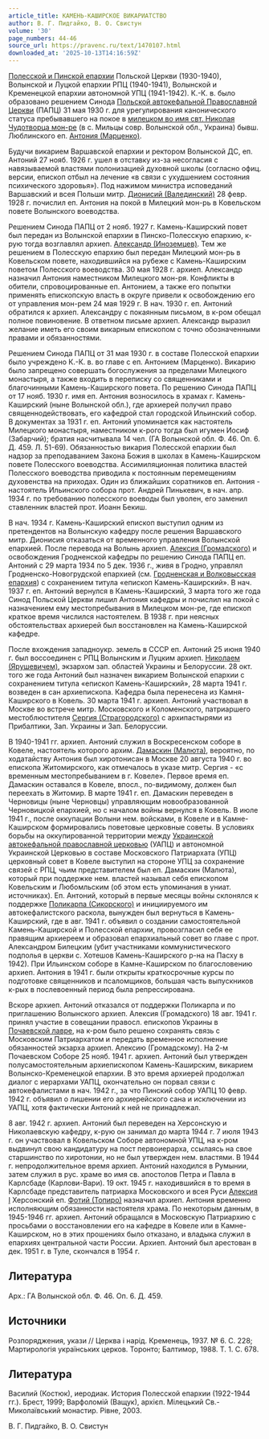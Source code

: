 ```yaml
---
article_title: КАМЕНЬ-КАШИРСКОЕ ВИКАРИАТСТВО
author: В. Г. Пидгайко, В. О. Свистун
volume: '30'
page_numbers: 44-46
source_url: https://pravenc.ru/text/1470107.html
downloaded_at: '2025-10-13T14:16:59Z'
---
```


[Полесской и Пинской епархии](<https://pravenc.ru/text/Полесской и Пинской епархии.html>) Польской Церкви (1930-1940), Волынской и Луцкой епархии РПЦ (1940-1941), Волынской и Кременецкой епархии автономной УПЦ (1941-1942). К.-К. в. было образовано решением Синода [Польской автокефальной Православной Церкви](<https://pravenc.ru/text/Польская автокефальная Православная Церквь.html>) (ПАПЦ) 31 мая 1930 г. для урегулирования канонического статуса пребывавшего на покое в [милецком во имя свт. Николая Чудотворца мон-ре](<https://pravenc.ru/text/милецком во имя свт  Николая Чудотворца мон-ре.html>) (в с. Мильцы совр. Волынской обл., Украина) бывш. Люблинского еп. [Антония (Марценко)](https://pravenc.ru/text/Антоний.html).

Будучи викарием Варшавской епархии и ректором Волынской ДС, еп. Антоний 27 нояб. 1926 г. ушел в отставку из-за несогласия с навязываемой властями полонизацией духовной школы (согласно офиц. версии, епископ отбыл на лечение «в связи с ухудшением состояния психического здоровья»). Под нажимом министра исповеданий Варшавский и всея Польши митр. [Дионисий (Валединский)](<https://pravenc.ru/text/Дионисий (Валединский).html>) 28 февр. 1928 г. почислил еп. Антония на покой в Милецкий мон-рь в Ковельском повете Волынского воеводства.

Решением Синода ПАПЦ от 2 нояб. 1927 г. Камень-Каширский повет был передан из Волынской епархии в Пинско-Полесскую епархию, к-рую тогда возглавлял архиеп. [Александр (Иноземцев)](<https://pravenc.ru/text/Александр (Иноземцев).html>). Тем же решением в Полесскую епархию был передан Милецкий мон-рь в Ковельском повете, находившийся на рубеже с Камень-Каширским поветом Полесского воеводства. 30 мая 1928 г. архиеп. Александр назначил Антония наместником Милецкого мон-ря. Конфликты в обители, спровоцированные еп. Антонием, а также его попытки применять епископскую власть в округе привели к освобождению его от управления мон-рем 24 мая 1929 г. В нач. 1930 г. еп. Антоний обратился к архиеп. Александру с покаянным письмом, в к-ром обещал полное повиновение. В ответном письме архиеп. Александр выразил желание иметь его своим викарным епископом с точно обозначенными правами и обязанностями.

Решением Синода ПАПЦ от 31 мая 1930 г. в составе Полесской епархии было учреждено К.-К. в. во главе с еп. Антонием (Марценко). Викарию было запрещено совершать богослужения за пределами Милецкого монастыря, а также входить в переписку со священниками и благочинными Камень-Каширского повета. По решению Синода ПАПЦ от 17 нояб. 1930 г. имя еп. Антония возносилось в храмах г. Камень-Каширский (ныне Волынской обл.), где архиерей получил право священнодействовать, его кафедрой стал городской Ильинский собор. В документах за 1931 г. еп. Антоний упоминается как настоятель Милецкого монастыря, наместником к-рого тогда был игумен Иосиф (Забарчий); братия насчитывала 14 чел. (ГА Волынской обл. Ф. 46. Оп. 6. Д. 459. Л. 51-69). Обязанностью викария Полесской епархии был надзор за преподаванием Закона Божия в школах в Камень-Каширском повете Полесского воеводства. Ассимиляционная политика властей Полесского воеводства приводила к постоянным перемещениям духовенства на приходах. Один из ближайших соратников еп. Антония - настоятель Ильинского собора прот. Андрей Пинькевич, в нач. апр. 1934 г. по требованию полесского воеводы был уволен, его заменил ставленник властей прот. Иоанн Бекиш.

В нач. 1934 г. Камень-Каширский епископ выступил одним из претендентов на Волынскую кафедру после решения Варшавского митр. Дионисия отказаться от временного управления Волынской епархией. После перевода на Волынь архиеп. [Алексия (Громадского)](<https://pravenc.ru/text/Алексия (Громадского).html>) и освобождения Гродненской кафедры по решению Синода ПАПЦ еп. Антоний с 29 марта 1934 по 5 дек. 1936 г., живя в Гродно, управлял Гродненско-Новогрудской епархией (см. [Гродненская и Волковысская епархия](<https://pravenc.ru/text/Гродненская и Волковысская епархия.html>)) с сохранением титула «епископ Камень-Каширский». В нач. 1937 г. еп. Антоний вернулся в Камень-Каширский, 3 марта того же года Синод Польской Церкви лишил Антония кафедры и почислил на покой с назначением ему местопребывания в Милецком мон-ре, где епископ краткое время числился настоятелем. В 1938 г. при неясных обстоятельствах архиерей был восстановлен на Камень-Каширской кафедре.

После вхождения западноукр. земель в СССР еп. Антоний 25 июня 1940 г. был воссоединен с РПЦ Волынским и Луцким архиеп. [Николаем (Ярушевичем)](https://pravenc.ru/text/Николай.html), экзархом зап. областей Украины и Белоруссии. 28 окт. того же года Антоний был назначен викарием Волынской епархии с сохранением титула «епископ Камень-Каширский», 28 марта 1941 г. возведен в сан архиепископа. Кафедра была перенесена из Камня-Каширского в Ковель. 30 марта 1941 г. архиеп. Антоний участвовал в Москве во встрече митр. Московского и Коломенского, патриаршего местоблюстителя [Сергия (Страгородского)](<https://pravenc.ru/text/Сергия (Страгородского).html>) с архипастырями из Прибалтики, Зап. Украины и Зап. Белоруссии.

В 1940-1941 гг. архиеп. Антоний служил в Воскресенском соборе в Ковеле, настоятель которого архим. [Дамаскин (Малюта)](<https://pravenc.ru/text/Дамаскин (Малюта).html>), вероятно, по ходатайству Антония был хиротонисан в Москве 20 августа 1940 г. во епископа Житомирского, как отмечалось в указе митр. Сергия - «с временным местопребыванием в г. Ковеле». Первое время еп. Дамаскин оставался в Ковеле, впосл., по-видимому, должен был переехать в Житомир. В марте 1941 г. еп. Дамаскин переведен в Черновицы (ныне Черновцы) управляющим новообразованной Черновицкой епархией, но с началом войны вернулся в Ковель. В июле 1941 г., после оккупации Волыни нем. войсками, в Ковеле и в Камне-Каширском формировались поветовые церковные советы. В условиях борьбы на оккупированной территории между [Украинской автокефальной православной церковью](<https://pravenc.ru/text/Украинской автокефальной православной церковью.html>) (УАПЦ) и автономной Украинской Церковью в составе Московского Патриархата (УПЦ) церковный совет в Ковеле выступил на стороне УПЦ за сохранение связей с РПЦ, чьим представителем был еп. Дамаскин (Малюта), который при поддержке нем. властей называл себя епископом Ковельским и Любомльским (об этом есть упоминания в униат. источниках). Еп. Антоний, который в первые месяцы войны склонялся к поддержке [Поликарпа (Сикорского)](<https://pravenc.ru/text/Поликарпа (Сикорского).html>) и инициируемого им автокефалистского раскола, вынужден был вернуться в Камень-Каширский, где в авг. 1941 г. объявил о создании самостоятельной Камень-Каширской и Полесской епархии, провозгласил себя ее правящим архиереем и образовал епархиальный совет во главе с прот. Александром Билецким (убит участниками коммунистического подполья в церкви с. Хотешов Камень-Каширского р-на на Пасху в 1942). При Ильинском соборе в Камне-Каширском по благословению архиеп. Антония в 1941 г. были открыты краткосрочные курсы по подготовке священников и псаломщиков, большая часть выпускников к-рых в послевоенный период была репрессирована.

Вскоре архиеп. Антоний отказался от поддержки Поликарпа и по приглашению Волынского архиеп. Алексия (Громадского) 18 авг. 1941 г. принял участие в совещании правосл. епископов Украины в [Почаевской лавре](<https://pravenc.ru/text/Почаевская в честь Успения Пресвятой Богородицы мужская Лавра.html>), на к-ром было решено сохранять связь с Московским Патриархатом и передать временное исполнение обязанностей экзарха архиеп. Алексию (Громадскому). На 2-м Почаевском Соборе 25 нояб. 1941 г. архиеп. Антоний был утвержден полусамостоятельным архиепископом Камень-Каширским, викарием Волынско-Кременецкой епархии. В это время архиерей продолжал диалог с иерархами УАПЦ, окончательно он порвал связи с автокефалистами в нач. 1942 г., за что Пинский собор УАПЦ 10 февр. 1942 г. объявил о лишении его архиерейского сана и исключении из УАПЦ, хотя фактически Антоний к ней не принадлежал.

8 авг. 1942 г. архиеп. Антоний был переведен на Херсонскую и Николаевскую кафедру, к-рую он занимал до марта 1944 г. 7 июля 1943 г. он участвовал в Ковельском Соборе автономной УПЦ, на к-ром выдвинул свою кандидатуру на пост первоиерарха, ссылаясь на свое старшинство по хиротонии, но не был утвержден нем. властями. В 1944 г. непродолжительное время архиеп. Антоний находился в Румынии, затем служил в рус. храме во имя св. апостолов Петра и Павла в Карлсбаде (Карлови-Вари). 19 окт. 1945 г. находившийся в то время в Карлсбаде представитель патриарха Московского и всея Руси [Алексия I](<https://pravenc.ru/text/Алексий I.html>) Херсонский еп. [Фотий (Топиро)](<https://pravenc.ru/text/Фотий (Топиро).html>) назначил архиеп. Антония временно исполняющим обязанности настоятеля храма. По некоторым данным, в 1945-1946 гг. архиеп. Антоний обращался в Московскую Патриархию с просьбами о восстановлении его на кафедре в Ковеле или в Камне-Каширском, но в этих прошениях было отказано, и владыка служил в епархиях центральной части России. Архиеп. Антоний был арестован в дек. 1951 г. в Туле, скончался в 1954 г.

## Литература

Арх.: ГА Волынской обл. Ф. 46. Оп. 6. Д. 459.

## Источники

Розпоряджения, укази // Церква i нарiд. Кременець, 1937. № 6. С. 228; Мартирологiя украïнських церков. Торонто; Балтимор, 1988. Т. 1. С. 678.

## Литература

Василий (Костюк), иеродиак. История Полесской епархии (1922-1944 гг.). Брест, 1999; Варфоломiй (Ващук), архiєп. Мiлецький Св.-Миколаïвський монастир. Рiвне, 2003.

В. Г. Пидгайко, В. О. Свистун
